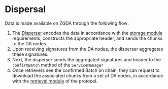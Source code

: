 
# Dispersal

Data is made available on ZGDA through the following flow: 
1. The [Disperser](./disperer.md) encodes the data in accordance with the [storage module](./protocol-modules/storage/overview.md) requirements, constructs the appropriate header, and sends the chunks to the DA nodes.
2. Upon receiving signatures from the DA nodes, the disperser aggregates these signatures. 
3. Next, the disperser sends the aggregated signatures and header to the `confirmBatch` method of the `ServiceManager`
4. Once retrievers see the confirmed Batch on chain, they can request to download the associated chunks from a set of DA nodes, in accordance with the [retrieval module](./protocol-modules/retrieval/retrieval.md) of the protocol. 
